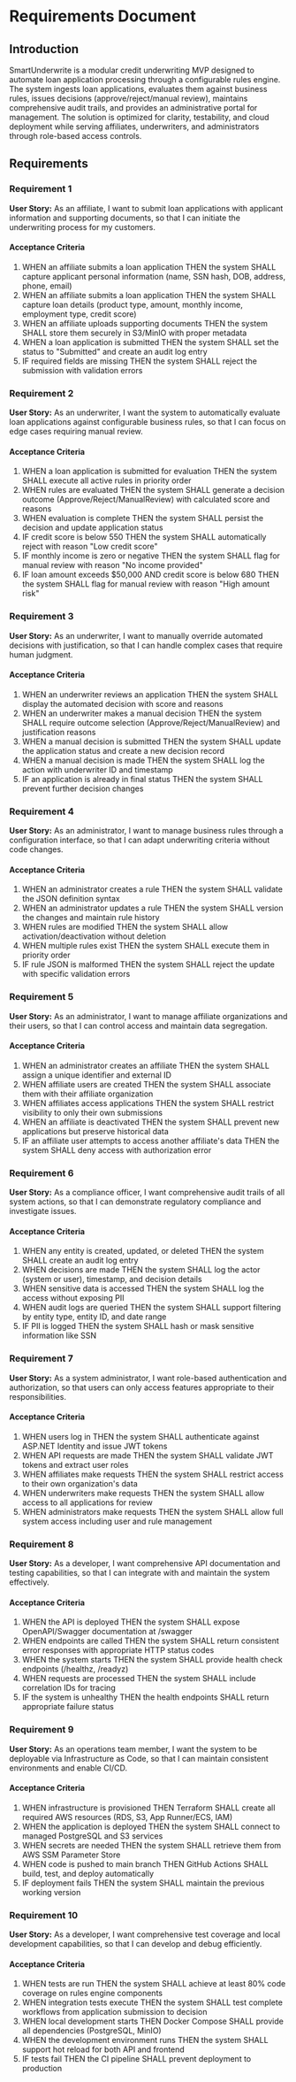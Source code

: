 # Requirements Document

## Introduction

SmartUnderwrite is a modular credit underwriting MVP designed to automate loan application processing through a configurable rules engine. The system ingests loan applications, evaluates them against business rules, issues decisions (approve/reject/manual review), maintains comprehensive audit trails, and provides an administrative portal for management. The solution is optimized for clarity, testability, and cloud deployment while serving affiliates, underwriters, and administrators through role-based access controls.

## Requirements

### Requirement 1

**User Story:** As an affiliate, I want to submit loan applications with applicant information and supporting documents, so that I can initiate the underwriting process for my customers.

#### Acceptance Criteria

1. WHEN an affiliate submits a loan application THEN the system SHALL capture applicant personal information (name, SSN hash, DOB, address, phone, email)
2. WHEN an affiliate submits a loan application THEN the system SHALL capture loan details (product type, amount, monthly income, employment type, credit score)
3. WHEN an affiliate uploads supporting documents THEN the system SHALL store them securely in S3/MinIO with proper metadata
4. WHEN a loan application is submitted THEN the system SHALL set the status to "Submitted" and create an audit log entry
5. IF required fields are missing THEN the system SHALL reject the submission with validation errors

### Requirement 2

**User Story:** As an underwriter, I want the system to automatically evaluate loan applications against configurable business rules, so that I can focus on edge cases requiring manual review.

#### Acceptance Criteria

1. WHEN a loan application is submitted for evaluation THEN the system SHALL execute all active rules in priority order
2. WHEN rules are evaluated THEN the system SHALL generate a decision outcome (Approve/Reject/ManualReview) with calculated score and reasons
3. WHEN evaluation is complete THEN the system SHALL persist the decision and update application status
4. IF credit score is below 550 THEN the system SHALL automatically reject with reason "Low credit score"
5. IF monthly income is zero or negative THEN the system SHALL flag for manual review with reason "No income provided"
6. IF loan amount exceeds $50,000 AND credit score is below 680 THEN the system SHALL flag for manual review with reason "High amount risk"

### Requirement 3

**User Story:** As an underwriter, I want to manually override automated decisions with justification, so that I can handle complex cases that require human judgment.

#### Acceptance Criteria

1. WHEN an underwriter reviews an application THEN the system SHALL display the automated decision with score and reasons
2. WHEN an underwriter makes a manual decision THEN the system SHALL require outcome selection (Approve/Reject/ManualReview) and justification reasons
3. WHEN a manual decision is submitted THEN the system SHALL update the application status and create a new decision record
4. WHEN a manual decision is made THEN the system SHALL log the action with underwriter ID and timestamp
5. IF an application is already in final status THEN the system SHALL prevent further decision changes

### Requirement 4

**User Story:** As an administrator, I want to manage business rules through a configuration interface, so that I can adapt underwriting criteria without code changes.

#### Acceptance Criteria

1. WHEN an administrator creates a rule THEN the system SHALL validate the JSON definition syntax
2. WHEN an administrator updates a rule THEN the system SHALL version the changes and maintain rule history
3. WHEN rules are modified THEN the system SHALL allow activation/deactivation without deletion
4. WHEN multiple rules exist THEN the system SHALL execute them in priority order
5. IF rule JSON is malformed THEN the system SHALL reject the update with specific validation errors

### Requirement 5

**User Story:** As an administrator, I want to manage affiliate organizations and their users, so that I can control access and maintain data segregation.

#### Acceptance Criteria

1. WHEN an administrator creates an affiliate THEN the system SHALL assign a unique identifier and external ID
2. WHEN affiliate users are created THEN the system SHALL associate them with their affiliate organization
3. WHEN affiliates access applications THEN the system SHALL restrict visibility to only their own submissions
4. WHEN an affiliate is deactivated THEN the system SHALL prevent new applications but preserve historical data
5. IF an affiliate user attempts to access another affiliate's data THEN the system SHALL deny access with authorization error

### Requirement 6

**User Story:** As a compliance officer, I want comprehensive audit trails of all system actions, so that I can demonstrate regulatory compliance and investigate issues.

#### Acceptance Criteria

1. WHEN any entity is created, updated, or deleted THEN the system SHALL create an audit log entry
2. WHEN decisions are made THEN the system SHALL log the actor (system or user), timestamp, and decision details
3. WHEN sensitive data is accessed THEN the system SHALL log the access without exposing PII
4. WHEN audit logs are queried THEN the system SHALL support filtering by entity type, entity ID, and date range
5. IF PII is logged THEN the system SHALL hash or mask sensitive information like SSN

### Requirement 7

**User Story:** As a system administrator, I want role-based authentication and authorization, so that users can only access features appropriate to their responsibilities.

#### Acceptance Criteria

1. WHEN users log in THEN the system SHALL authenticate against ASP.NET Identity and issue JWT tokens
2. WHEN API requests are made THEN the system SHALL validate JWT tokens and extract user roles
3. WHEN affiliates make requests THEN the system SHALL restrict access to their own organization's data
4. WHEN underwriters make requests THEN the system SHALL allow access to all applications for review
5. WHEN administrators make requests THEN the system SHALL allow full system access including user and rule management

### Requirement 8

**User Story:** As a developer, I want comprehensive API documentation and testing capabilities, so that I can integrate with and maintain the system effectively.

#### Acceptance Criteria

1. WHEN the API is deployed THEN the system SHALL expose OpenAPI/Swagger documentation at /swagger
2. WHEN endpoints are called THEN the system SHALL return consistent error responses with appropriate HTTP status codes
3. WHEN the system starts THEN the system SHALL provide health check endpoints (/healthz, /readyz)
4. WHEN requests are processed THEN the system SHALL include correlation IDs for tracing
5. IF the system is unhealthy THEN the health endpoints SHALL return appropriate failure status

### Requirement 9

**User Story:** As an operations team member, I want the system to be deployable via Infrastructure as Code, so that I can maintain consistent environments and enable CI/CD.

#### Acceptance Criteria

1. WHEN infrastructure is provisioned THEN Terraform SHALL create all required AWS resources (RDS, S3, App Runner/ECS, IAM)
2. WHEN the application is deployed THEN the system SHALL connect to managed PostgreSQL and S3 services
3. WHEN secrets are needed THEN the system SHALL retrieve them from AWS SSM Parameter Store
4. WHEN code is pushed to main branch THEN GitHub Actions SHALL build, test, and deploy automatically
5. IF deployment fails THEN the system SHALL maintain the previous working version

### Requirement 10

**User Story:** As a developer, I want comprehensive test coverage and local development capabilities, so that I can develop and debug efficiently.

#### Acceptance Criteria

1. WHEN tests are run THEN the system SHALL achieve at least 80% code coverage on rules engine components
2. WHEN integration tests execute THEN the system SHALL test complete workflows from application submission to decision
3. WHEN local development starts THEN Docker Compose SHALL provide all dependencies (PostgreSQL, MinIO)
4. WHEN the development environment runs THEN the system SHALL support hot reload for both API and frontend
5. IF tests fail THEN the CI pipeline SHALL prevent deployment to production
